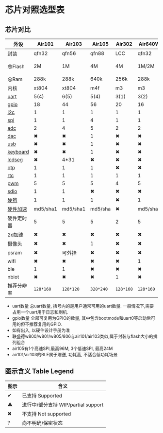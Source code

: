 # 芯片对照选型表

## 芯片对比

| 外设                                                  | Air101 | Air103 | Air105 | Air302 | Air640W | Air106 |ESP32C3|
|------------------------------------------------------ |--------|--------|--------|--------|---------|--------|-------|
| 封装                                                  | qfn32   | qfn56  | qfn88 | LCC    | qfn32   | LQFP64 | qfn32|
| 总Flash                                               | 2M      | 1M     | 4M    | 4M     | 1M/2M   | 256k+外接Flash|外接Flash|
| 总Ram                                                 | 288k    | 288k   | 640k  | 256k   | 288k    | 64k+8M|400k|
| 内核                                                  | xt804   | xt804  | m4f   | m3     | m3      | m4f    |risc-v|
| [uart](https://wiki.luatos.com/api/uart.html)         | 5(4)    | 6(5)   | 5(4)  | 3(1)   | 3(2)    | ?      |2|
| [gpio](https://wiki.luatos.com/api/gpio.html)         | 18      | 44     | 56    | 20     | 16      | ?      |15|
| [i2c](https://wiki.luatos.com/api/i2c.html)           | 1       | 1      | 1     | 1      | 1       | ?      |1|
| [spi](https://wiki.luatos.com/api/spi.html)           | 1       | 1      | 4     | 1      | 1       | ?      |1|
| [adc](https://wiki.luatos.com/api/adc.html)           | 2       | 4      | 5     | 2      | 2       | ?      |6|
| [dac](https://wiki.luatos.com/api/dac.html)           | ✖      | ✖      | 1     | ✖      | ✖      | 1      |✖|
| [usb](https://wiki.luatos.com/api/usb.html)           | ✖      | ✖      | 1     | ✖      | ✖      | 1      |1|
| [keyboard](https://wiki.luatos.com/api/keyboard.html) | ✖      | ✖      | 1     | ✖      | ✖      | ✖      |✖|
| [lcdseg](https://wiki.luatos.com/api/lcdseg.html)     | ✖      | 4*31    | ✖     | ✖     | ✖      | ✖      |✖|
| [otp](https://wiki.luatos.com/api/otp.html)           | 1       | 1      | 1      | ✖     | ✖       | ✖      |✖|
| [rtc](https://wiki.luatos.com/api/rtc.html)           | 1       | 1      | 1      | 1     | 1        | 1      |1|
| [pwm](https://wiki.luatos.com/api/pwm.html)           | 5       | 5      | 5      | 4      | 5       | ?      |4|
| [sdio](https://wiki.luatos.com/api/sdio.html)         | 1       | 1      | ✖      | ✖     | ✖      | ✖      |✖|
| [硬狗](https://wiki.luatos.com/api/wdt.html)          | 1       | 1     | 1      | ✖     | 1      | 1      |1|
| [硬件加速](https://wiki.luatos.com/api/crypto.html)   |md5/sha1 |md5/sha1| md5/sha| ✖    |md5/sha1| jpeg   |md5/sha1|
| 硬件定时器                                            | 5       | 5      | 5      | 2      | 5      | 5      |4|
| 2d加速                                                | ✖      | ✖      | ✖     |  ✖     | ✖      | 1      |✖|
| 摄像头                                                | ✖      | ✖      | 1      |  ✖     | ✖      | ✖      |✖|
| psram                                                 | ✖      | 可外挂 | ✖     |  ✖     | ✖      | 内嵌    |✖|
| wifi                                                  | ✖       | ✖       | ✖     |  ✖     | 1       | ✖      |1|
| ble                                                   | 1       | 1        | ✖     |  ✖     | ✖       | ✖      |1|
| nbiot                                                 | ✖       | ✖        | ✖     |  1     | ✖       | ✖      |✖|
|推荐分辨率                                             | `128*160` | `128*120`|`320*240`|`128*160`|`128*160`|`1024*600`|`320*240`|

* uart数量 总uart数量, 括号内的是用户通常可用的uart数量. 一般情况下,需要占用一个uart用于日志和刷机.
* gpio数量 全部可复用为GPIO的数量, 其中包含bootmode和uart0等启动后可用的但不推荐复用的GPIO.
* 如有出入, 以硬件设计手册为准
* 联盛德w800/w801/w805/806与air101/air103类似,属于封装与flash大小的排列组合
* air105有1个高速SPI,最高96M, 3个低速SPI, 最高24M
* air101/air103的BLE属于赠送, 功耗高, 不适合低功耗场景

## 图示含义 Table Legend

|  图示 | 含义  |
|-------|-------|
|✔ |已支持 Supported|
|⚠ |进行中/部分支持 WIP/partial support|
|✖ |不支持 Not supported|
|? |尚不明确/保密状态 |
